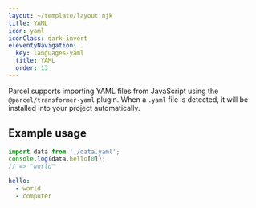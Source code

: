 ```yaml
---
layout: ~/template/layout.njk
title: YAML
icon: yaml
iconClass: dark-invert
eleventyNavigation:
  key: languages-yaml
  title: YAML
  order: 13
---
```


Parcel supports importing YAML files from JavaScript using the `@parcel/transformer-yaml` plugin. When a `.yaml` file is detected, it will be installed into your project automatically.

## Example usage

<sample>
<sample-file name="app.js">

```js
import data from './data.yaml';
console.log(data.hello[0]);
// => "world"
```

</sample-file>
<sample-file name="data.yaml">

```yaml
hello:
  - world
  - computer
```

</sample-file>
</sample>
